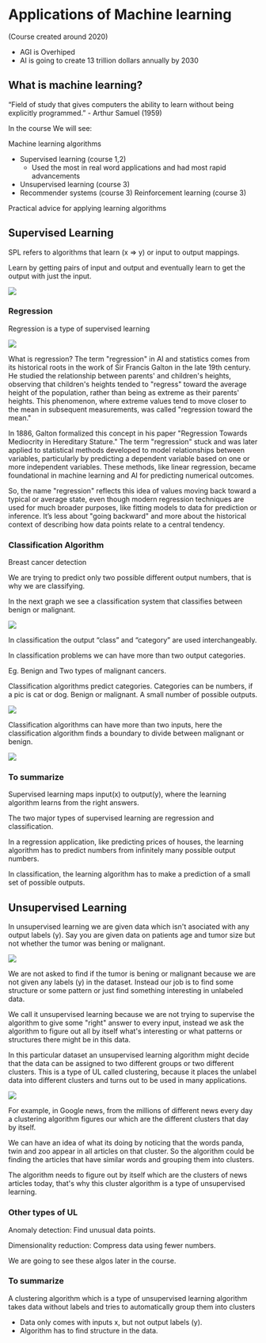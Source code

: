 # Applications of Machine learning

(Course created around 2020)

- AGI is Overhiped
- AI is going to create 13 trillion dollars annually by 2030

## What is machine learning?

“Field of study that gives computers the ability to learn without being explicitly programmed.” - Arthur Samuel (1959)

In the course We will see:

Machine learning algorithms

- Supervised learning (course 1,2)
    - Used the most in real word applications and had most rapid advancements 
- Unsupervised learning (course 3)
- Recommender systems (course 3)
Reinforcement learning (course 3)

Practical advice for applying learning algorithms

## Supervised Learning

SPL refers to algorithms that learn (x => y) or input to output mappings.

Learn by getting pairs of input and output and eventually learn to get the output with just the input.

![](/images/supervised-learning-regression.png)

### Regression

Regression is a type of supervised learning 

![](/images/regression-1.png)

What is regression?
The term "regression" in AI and statistics comes from its historical roots in the work of Sir Francis Galton in the late 19th century. He studied the relationship between parents' and children's heights, observing that children's heights tended to "regress" toward the average height of the population, rather than being as extreme as their parents' heights. This phenomenon, where extreme values tend to move closer to the mean in subsequent measurements, was called "regression toward the mean."

In 1886, Galton formalized this concept in his paper "Regression Towards Mediocrity in Hereditary Stature." The term "regression" stuck and was later applied to statistical methods developed to model relationships between variables, particularly by predicting a dependent variable based on one or more independent variables. These methods, like linear regression, became foundational in machine learning and AI for predicting numerical outcomes.

So, the name "regression" reflects this idea of values moving back toward a typical or average state, even though modern regression techniques are used for much broader purposes, like fitting models to data for prediction or inference. It’s less about "going backward" and more about the historical context of describing how data points relate to a central tendency.

### Classification Algorithm

Breast cancer detection

We are trying to predict only two possible different output numbers, that is why we are classifying.

In the next graph we see a classification system that classifies between benign or malignant.

![](/images/classification-1.png)

In classification the output “class” and “category” are used interchangeably.


In classification problems we can have more than two output categories.

Eg. Benign and Two types of malignant cancers.

Classification algorithms predict categories. Categories can be numbers, if a pic is cat or dog. Benign or malignant. A small number of possible outputs.


![](/images/classification-2.png)


Classification algorithms can have more than two inputs, here the classification algorithm finds a boundary to divide between malignant or benign.

![](/images/classification-3.png)

### To summarize

Supervised learning maps input(x) to output(y), where the learning algorithm learns from the right answers.

The two major types of supervised learning are regression and classification.

In a regression application, like predicting prices of houses, the learning algorithm has to predict numbers from infinitely many possible output numbers.

In classification, the learning algorithm has to make a prediction of a small set of possible outputs.

## Unsupervised Learning

In unsupervised learning we are given data which isn't asociated with any output labels (y). Say you are given data on patients age and tumor size but not whether the tumor was bening or malignant.

![](/images/unsupervised-1.png)

We are not asked to find if the tumor is bening or malignant because we are not given any labels (y) in the dataset. Instead our job is to find some structure or some pattern or just find something interesting in unlabeled data.

We call it unsupervised learning because we are not trying to supervise the algorithm to give some "right" answer to every input, instead we ask the algorithm to figure out all by itself what's interesting or what patterns or structures there might be in this data.

In this particular dataset an unsupervised learning algorithm might decide that the data can be assigned to two different groups or two different clusters. This is a type of UL called clustering, because it places the unlabel data into different clusters and turns out to be used in many applications.

![](/images/unsupervised-2.png)

For example, in Google news, from the millions of different news every day a clustering algorithm figures our which are the different clusters that day by itself.

We can have an idea of what its doing by noticing that the words panda, twin and zoo appear in all articles on that cluster. So the algorithm could be finding the articles that have similar words and grouping them into clusters.

The algorithm needs to figure out by itself which are the clusters of news articles today, that's why this cluster algorithm is a type of unsupervised learning.

### Other types of UL

Anomaly detection: Find unusual data points.

Dimensionality reduction: Compress data using fewer numbers.

We are going to see these algos later in the course.

### To summarize

A clustering algorithm which is a type of unsupervised learning algorithm takes data without labels and tries to automatically group them into clusters

- Data only comes with inputs x, but not output labels (y).
- Algorithm has to find structure in the data.